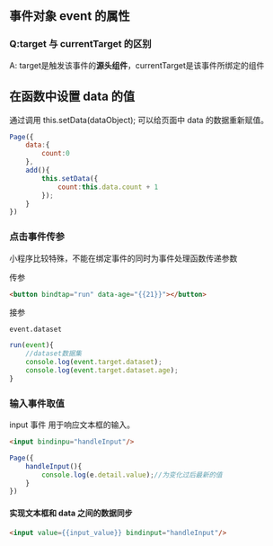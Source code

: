 ## 事件对象 event 的属性

### Q:target 与 currentTarget 的区别

A: target是触发该事件的**源头组件**，currentTarget是该事件所绑定的组件

## 在函数中设置 data 的值

通过调用 this.setData(dataObject); 可以给页面中 data 的数据重新赋值。

```js
Page({
	data:{
		count:0
	},
	add(){
		this.setData({
			count:this.data.count + 1
		});
	}
})

```


### 点击事件传参

小程序比较特殊，<span class="imp">不能在绑定事件的同时为事件处理函数传递参数</span>

传参

```html
<button bindtap="run" data-age="{{21}}"></button>
```

接参

`event.dataset`

```js
run(event){
	//dataset数据集
	console.log(event.target.dataset);
	console.log(event.target.dataset.age);
}
```


### 输入事件取值

input 事件 用于响应文本框的输入。

```html
<input bindinpu="handleInput"/>

```


```js
Page({
	handleInput(){
		console.log(e.detail.value);//为变化过后最新的值
	}
})
```


#### 实现文本框和 data 之间的数据同步

```html
<input value={{input_value}} bindinput="handleInput"/>
```



